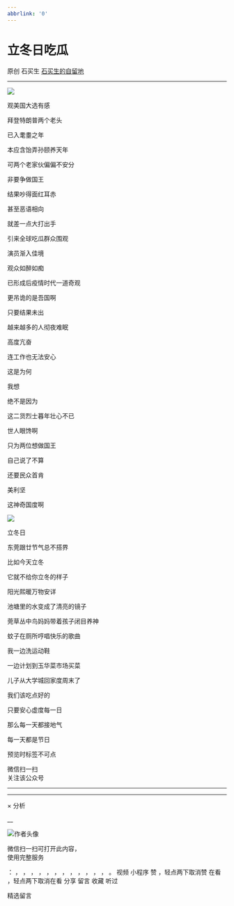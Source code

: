```yaml
---
abbrlink: '0'
---
```

#  立冬日吃瓜

原创  石买生  [ 石买生的自留地 ](javascript:void\(0\);)

__ _ _ _ _

![](https://mmbiz.qpic.cn/mmbiz_jpg/hVNLue76Eh8IKoib4ARFOarIsbDaViasjvE0k4JTgmgoH4zPZlbYgpRJHTUko2fR9TONMQI9KlS6pWiczMmpp3uibg/640?wx_fmt=jpeg)

观美国大选有感

拜登特朗普两个老头

已入耄耋之年

本应含饴弄孙颐养天年

可两个老家伙偏偏不安分

非要争做国王

结果吵得面红耳赤

甚至恶语相向

就差一点大打出手

引来全球吃瓜群众围观

演员渐入佳境

观众如醉如痴

已形成后疫情时代一道奇观

更吊诡的是吾国啊

只要结果未出

越来越多的人彻夜难眠

高度亢奋

连工作也无法安心

这是为何

我想

绝不是因为

这二货烈士暮年壮心不已

世人眼馋啊

只为两位想做国王

自己说了不算

还要民众首肯

美利坚

这神奇国度啊

![](https://mmbiz.qpic.cn/mmbiz_jpg/hVNLue76Eh8IKoib4ARFOarIsbDaViasjvaiaxh6RiaqvcTGMtDGFJB1xbhLv5r3snhd5ibkI7v7NF9jVhJsiaubXV9A/640?wx_fmt=jpeg)

立冬日

东莞跟廿节气总不搭界

比如今天立冬

它就不给你立冬的样子

阳光熙暖万物安详

池塘里的水变成了清亮的镜子

莞草丛中鸟妈妈带着孩子闭目养神

蚊子在厕所哼唱快乐的歌曲

我一边洗运动鞋

一边计划到玉华菜市场买菜

儿子从大学城回家度周末了

我们该吃点好的

只要安心虚度每一日

那么每一天都接地气

每一天都是节日

预览时标签不可点

微信扫一扫  
关注该公众号





****



****



×  分析

__

![作者头像](http://mmbiz.qpic.cn/mmbiz_png/hVNLue76EhibricgkQZeT964ria54dgJkqVBX9ibyvn7PmGOltlupHdVshOibeQZDSypqiaIBNKdw8cwXfXfBZkPVgVg/0?wx_fmt=png)

微信扫一扫可打开此内容，  
使用完整服务

：  ，  ，  ，  ，  ，  ，  ，  ，  ，  ，  ，  ，  。  视频  小程序  赞  ，轻点两下取消赞  在看  ，轻点两下取消在看
分享  留言  收藏  听过

精选留言

